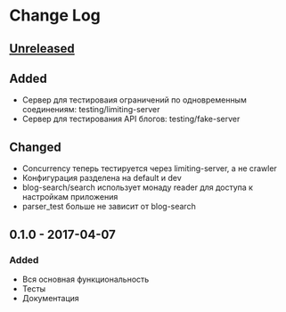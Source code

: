 # Change Log

## [Unreleased]
## Added
- Сервер для тестироваия ограничений по одновременным соединениям: testing/limiting-server
- Сервер для тестирования API блогов: testing/fake-server
## Changed
- Concurrency теперь тестируется через limiting-server, а не crawler
- Конфигурация разделена на default и dev
- blog-search/search использует монаду reader для доступа к настройкам приложения
- parser_test больше не зависит от blog-search

## 0.1.0 - 2017-04-07
### Added
- Вся основная функциональность
- Тесты
- Документация

[Unreleased]: https://github.com/ehpc/query-search-clojure/compare/v0.1.0...HEAD
